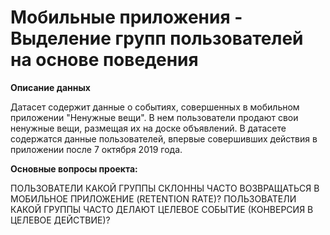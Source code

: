 # Мобильные приложения - Выделение групп пользователей на основе поведения

**Описание данных**

Датасет содержит данные о событиях, совершенных в мобильном приложении "Ненужные вещи". В нем пользователи продают свои ненужные вещи, размещая их на доске объявлений. В датасете содержатся данные пользователей, впервые совершивших действия в приложении после 7 октября 2019 года.

**Основные вопросы проекта:**

ПОЛЬЗОВАТЕЛИ КАКОЙ ГРУППЫ СКЛОННЫ ЧАСТО ВОЗВРАЩАТЬСЯ В МОБИЛЬНОЕ ПРИЛОЖЕНИЕ (RETENTION RATE)?
ПОЛЬЗОВАТЕЛИ КАКОЙ ГРУППЫ ЧАСТО ДЕЛАЮТ ЦЕЛЕВОЕ СОБЫТИЕ (КОНВЕРСИЯ В ЦЕЛЕВОЕ ДЕЙСТВИЕ)?
